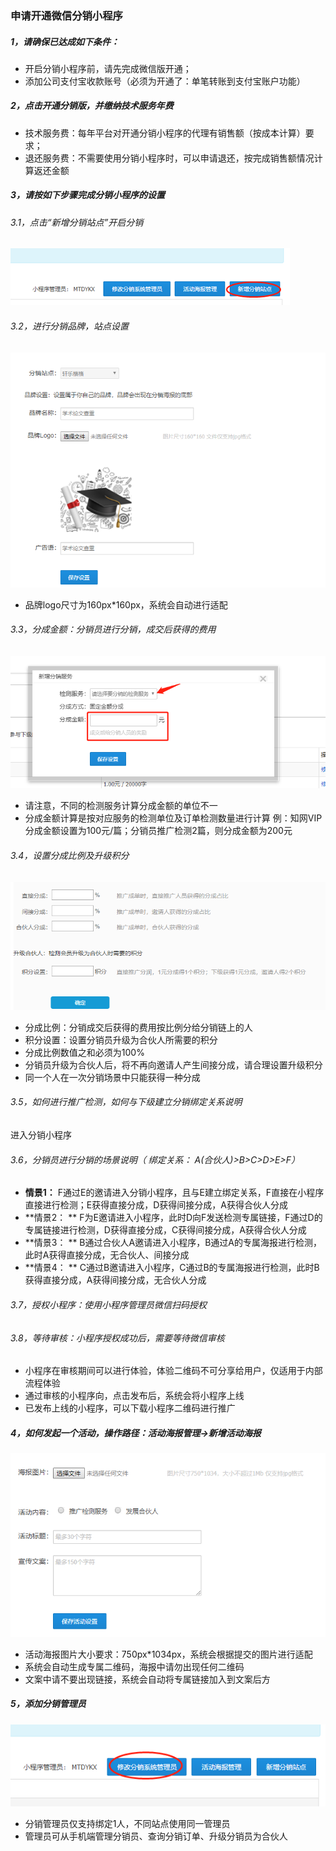 ### **申请开通微信分销小程序**

##### 1，请确保已达成如下条件：

* 开启分销小程序前，请先完成微信版开通；
* 添加公司支付宝收款账号（必须为开通了：单笔转账到支付宝账户功能）

##### 2，点击开通分销版，并缴纳技术服务年费

* 技术服务费：每年平台对开通分销小程序的代理有销售额（按成本计算）要求；
* 退还服务费：不需要使用分销小程序时，可以申请退还，按完成销售额情况计算返还金额

##### 3，请按如下步骤完成分销小程序的设置

###### 3.1，点击“新增分销站点”开启分销

![](/assets/import20.png)

###### 3.2，进行分销品牌，站点设置

![](/assets/import21.png)

* 品牌logo尺寸为160px\*160px，系统会自动进行适配

###### 3.3，分成金额：分销员进行分销，成交后获得的费用

![](/assets/import22.png)

* 请注意，不同的检测服务计算分成金额的单位不一
* 分成金额计算是按对应服务的检测单位及订单检测数量进行计算                                                                                                       例：知网VIP分成金额设置为100元/篇；分销员推广检测2篇，则分成金额为200元

###### 3.4，设置分成比例及升级积分

![](/assets/import26.png)

* 分成比例：分销成交后获得的费用按比例分给分销链上的人
* 积分设置：设置分销员升级为合伙人所需要的积分
* 分成比例数值之和必须为100%
* 分销员升级为合伙人后，将不再向邀请人产生间接分成，请合理设置升级积分
* 同一个人在一次分销场景中只能获得一种分成

###### 3.5，如何进行推广检测，如何与下级建立分销绑定关系说明

进入分销小程序

###### 3.6，分销员进行分销的场景说明（ 绑定关系：  A\(合伙人\)&gt;B&gt;C&gt;D&gt;E&gt;F）

* **情景1：**                                                                                                                                                                                                                F通过E的邀请进入分销小程序，且与E建立绑定关系，F直接在小程序直接进行检测；E获得直接分成，D获得间接分成，A获得合伙人分成
* **情景2：   **                                                                                                                                                                                                            F为E邀请进入小程序，此时D向F发送检测专属链接，F通过D的专属链接进行检测，D获得直接分成，C获得间接分成，A获得合伙人分成
* **情景3： **                                                                                                                                                                                                               B通过合伙人A邀请进入小程序，B通过A的专属海报进行检测，此时A获得直接分成，无合伙人、间接分成
* **情景4： **                                                                                                                                                                                                               C通过B邀请进入小程序，C通过B的专属海报进行检测，此时B获得直接分成，A获得间接分成，无合伙人分成

###### 3.7，授权小程序：使用小程序管理员微信扫码授权

###### 3.8，等待审核：小程序授权成功后，需要等待微信审核

* 小程序在审核期间可以进行体验，体验二维码不可分享给用户，仅适用于内部流程体验
* 通过审核的小程序向，点击发布后，系统会将小程序上线
* 已发布上线的小程序，可以下载小程序二维码进行推广

##### 4，如何发起一个活动，操作路径：活动海报管理-&gt;新增活动海报

![](/assets/import24.png)

* 活动海报图片大小要求：750px\*1034px，系统会根据提交的图片进行适配
* 系统会自动生成专属二维码，海报中请勿出现任何二维码
* 文案中请不要出现链接，系统会自动将专属链接加入到文案后方

##### 5，添加分销管理员

![](/assets/import25.png)

* 分销管理员仅支持绑定1人，不同站点使用同一管理员
* 管理员可从手机端管理分销员、查询分销订单、升级分销员为合伙人



